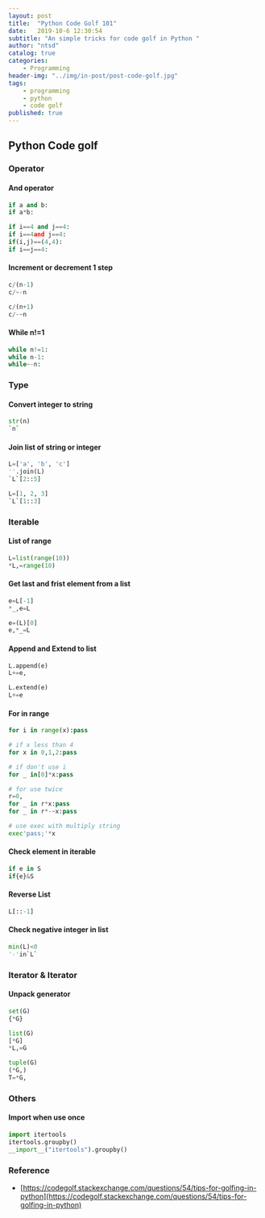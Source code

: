 ```yaml
---
layout: post
title:  "Python Code Golf 101"
date:   2019-10-6 12:30:54
subtitle: "An simple tricks for code golf in Python "
author: "ntsd"
catalog: true
categories:
    - Programming
header-img: "../img/in-post/post-code-golf.jpg"
tags:
    - programming
    - python
    - code golf
published: true
---
```


## Python Code golf

### Operator

#### And operator

``` Python
if a and b:
if a*b:

if i==4 and j==4:
if i==4and j==4:
if(i,j)==(4,4):
if i==j==4:
```

#### Increment or decrement 1 step

``` Python
c/(n-1)
c/~-n

c/(n+1)
c/-~n
```

#### While n!=1

``` Python
while n!=1:
while n-1:
while~-n:
```

### Type

#### Convert integer to string

``` Python
str(n)
`n`
```

#### Join list of string or integer

``` Python
L=['a', 'b', 'c']
''.join(L)
`L`[2::5]

L=[1, 2, 3]
`L`[1::3]
```

### Iterable

#### List of range

``` Python
L=list(range(10))
*L,=range(10)
```

#### Get last and frist element from a list

``` Python
e=L[-1]
*_,e=L

e=(L)[0]
e,*_=L
```

#### Append and Extend to list

``` Python
L.append(e)  
L+=e,

L.extend(e)
L+=e
```

#### For in range

``` Python
for i in range(x):pass

# if x less than 4
for x in 0,1,2:pass

# if don't use i
for _ in[0]*x:pass

# for use twice
r=0,
for _ in r*x:pass
for _ in r*-~x:pass

# use exec with multiply string
exec'pass;'*x
```

#### Check element in iterable

``` Python
if e in S
if{e}&S
```

#### Reverse List

``` Python
L[::-1]
```

#### Check negative integer in list

``` Python
min(L)<0
'-'in`L`
```

### Iterator & Iterator

#### Unpack generator

``` Python
set(G)
{*G}

list(G)
[*G]
*L,=G

tuple(G)
(*G,)
T=*G,
```

### Others

#### Import when use once

``` Python
import itertools
itertools.groupby()
__import__("itertools").groupby()
```

### Reference

- [https://codegolf.stackexchange.com/questions/54/tips-for-golfing-in-python](https://codegolf.stackexchange.com/questions/54/tips-for-golfing-in-python)
